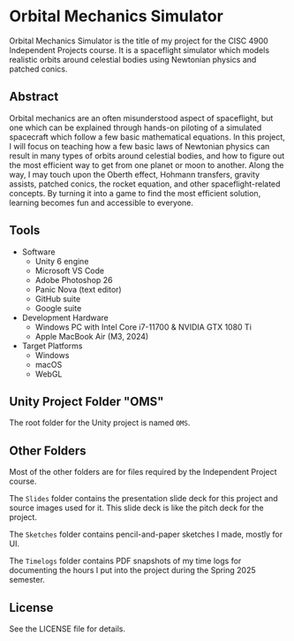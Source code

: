 # Orbital Mechanics Simulator

Orbital Mechanics Simulator is the title of my project for the CISC 4900 Independent Projects course. It is a spaceflight simulator which models realistic orbits around celestial bodies using Newtonian physics and patched conics.

## Abstract

Orbital mechanics are an often misunderstood aspect of spaceflight, but one which can be explained through hands-on piloting of a simulated spacecraft which follow a few basic mathematical equations. In this project, I will focus on teaching how a few basic laws of Newtonian physics can result in many types of orbits around celestial bodies, and how to figure out the most efficient way to get from one planet or moon to another. Along the way, I may touch upon the Oberth effect, Hohmann transfers, gravity assists, patched conics, the rocket equation, and other spaceflight-related concepts. By turning it into a game to find the most efficient solution, learning becomes fun and accessible to everyone.

## Tools

- Software
	- Unity 6 engine
	- Microsoft VS Code
	- Adobe Photoshop 26
	- Panic Nova (text editor)
	- GitHub suite
	- Google suite
- Development Hardware
	- Windows PC with Intel Core i7-11700 & NVIDIA GTX 1080 Ti
	- Apple MacBook Air (M3, 2024)
- Target Platforms
	- Windows
	- macOS
	- WebGL
	
## Unity Project Folder "OMS"

The root folder for the Unity project is named `OMS`.

## Other Folders

Most of the other folders are for files required by the Independent Project course.

The `Slides` folder contains the presentation slide deck for this project and source images used for it. This slide deck is like the pitch deck for the project.

The `Sketches` folder contains pencil-and-paper sketches I made, mostly for UI.

The `Timelogs` folder contains PDF snapshots of my time logs for documenting the hours I put into the project during the Spring 2025 semester.

## License

See the LICENSE file for details.

